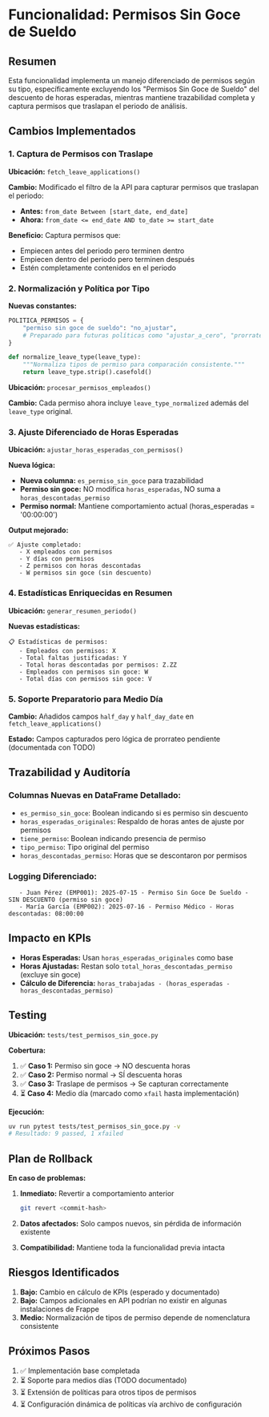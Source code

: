 # Funcionalidad: Permisos Sin Goce de Sueldo

## Resumen

Esta funcionalidad implementa un manejo diferenciado de permisos según su tipo, específicamente excluyendo los "Permisos Sin Goce de Sueldo" del descuento de horas esperadas, mientras mantiene trazabilidad completa y captura permisos que traslapan el periodo de análisis.

## Cambios Implementados

### 1. Captura de Permisos con Traslape

**Ubicación:** `fetch_leave_applications()`

**Cambio:** Modificado el filtro de la API para capturar permisos que traslapan el periodo:
- **Antes:** `from_date Between [start_date, end_date]`
- **Ahora:** `from_date <= end_date AND to_date >= start_date`

**Beneficio:** Captura permisos que:
- Empiecen antes del periodo pero terminen dentro
- Empiecen dentro del periodo pero terminen después  
- Estén completamente contenidos en el periodo

### 2. Normalización y Política por Tipo

**Nuevas constantes:**
```python
POLITICA_PERMISOS = {
    "permiso sin goce de sueldo": "no_ajustar",
    # Preparado para futuras políticas como "ajustar_a_cero", "prorratear"
}

def normalize_leave_type(leave_type):
    """Normaliza tipos de permiso para comparación consistente."""
    return leave_type.strip().casefold()
```

**Ubicación:** `procesar_permisos_empleados()`

**Cambio:** Cada permiso ahora incluye `leave_type_normalized` además del `leave_type` original.

### 3. Ajuste Diferenciado de Horas Esperadas

**Ubicación:** `ajustar_horas_esperadas_con_permisos()`

**Nueva lógica:**
- **Nueva columna:** `es_permiso_sin_goce` para trazabilidad
- **Permiso sin goce:** NO modifica `horas_esperadas`, NO suma a `horas_descontadas_permiso`
- **Permiso normal:** Mantiene comportamiento actual (horas_esperadas = '00:00:00')

**Output mejorado:**
```
✅ Ajuste completado:
   - X empleados con permisos
   - Y días con permisos  
   - Z permisos con horas descontadas
   - W permisos sin goce (sin descuento)
```

### 4. Estadísticas Enriquecidas en Resumen

**Ubicación:** `generar_resumen_periodo()`

**Nuevas estadísticas:**
```
📋 Estadísticas de permisos:
   - Empleados con permisos: X
   - Total faltas justificadas: Y
   - Total horas descontadas por permisos: Z.ZZ
   - Empleados con permisos sin goce: W
   - Total días con permisos sin goce: V
```

### 5. Soporte Preparatorio para Medio Día

**Cambio:** Añadidos campos `half_day` y `half_day_date` en `fetch_leave_applications()`

**Estado:** Campos capturados pero lógica de prorrateo pendiente (documentada con TODO)

## Trazabilidad y Auditoría

### Columnas Nuevas en DataFrame Detallado:
- `es_permiso_sin_goce`: Boolean indicando si es permiso sin descuento
- `horas_esperadas_originales`: Respaldo de horas antes de ajuste por permisos
- `tiene_permiso`: Boolean indicando presencia de permiso
- `tipo_permiso`: Tipo original del permiso
- `horas_descontadas_permiso`: Horas que se descontaron por permisos

### Logging Diferenciado:
```
   - Juan Pérez (EMP001): 2025-07-15 - Permiso Sin Goce De Sueldo - SIN DESCUENTO (permiso sin goce)
   - María García (EMP002): 2025-07-16 - Permiso Médico - Horas descontadas: 08:00:00
```

## Impacto en KPIs

- **Horas Esperadas:** Usan `horas_esperadas_originales` como base
- **Horas Ajustadas:** Restan solo `total_horas_descontadas_permiso` (excluye sin goce)
- **Cálculo de Diferencia:** `horas_trabajadas - (horas_esperadas - horas_descontadas_permiso)`

## Testing

**Ubicación:** `tests/test_permisos_sin_goce.py`

**Cobertura:**
1. ✅ **Caso 1:** Permiso sin goce → NO descuenta horas
2. ✅ **Caso 2:** Permiso normal → SÍ descuenta horas  
3. ✅ **Caso 3:** Traslape de permisos → Se capturan correctamente
4. ⏳ **Caso 4:** Medio día (marcado como `xfail` hasta implementación)

**Ejecución:**
```bash
uv run pytest tests/test_permisos_sin_goce.py -v
# Resultado: 9 passed, 1 xfailed
```

## Plan de Rollback

**En caso de problemas:**

1. **Inmediato:** Revertir a comportamiento anterior
   ```bash
   git revert <commit-hash>
   ```

2. **Datos afectados:** Solo campos nuevos, sin pérdida de información existente

3. **Compatibilidad:** Mantiene toda la funcionalidad previa intacta

## Riesgos Identificados

1. **Bajo:** Cambio en cálculo de KPIs (esperado y documentado)
2. **Bajo:** Campos adicionales en API podrían no existir en algunas instalaciones de Frappe
3. **Medio:** Normalización de tipos de permiso depende de nomenclatura consistente

## Próximos Pasos

1. ✅ Implementación base completada
2. ⏳ Soporte para medios días (TODO documentado)
3. ⏳ Extensión de políticas para otros tipos de permisos
4. ⏳ Configuración dinámica de políticas vía archivo de configuración

